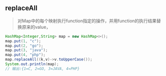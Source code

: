 ## replaceAll

> 对Map中的每个映射执行function指定的操作，并用function的执行结果替换原来的value，



```java
HashMap<Integer,String> map = new HashMap<>();
map.put(1, "c");
map.put(2, "go");
map.put(3, "java");
map.put(4, "php");
map.replaceAll((k,v)->v.toUpperCase());
System.out.println(map);
// 输出:{1=C, 2=GO, 3=JAVA, 4=PHP}
```

